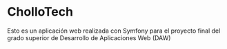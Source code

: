 # CholloTech

Esto es un aplicación web realizada con Symfony para el proyecto final del grado superior de Desarrollo de Aplicaciones Web (DAW)
